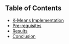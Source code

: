 ## Table of Contents

- [K-Means Implementation](kMeans.ipynb)
- [Pre-requisites](PRE-REQUISITES.md)
- [Results](RESULT.md)
- [Conclusion](CONCLUSION.md)

